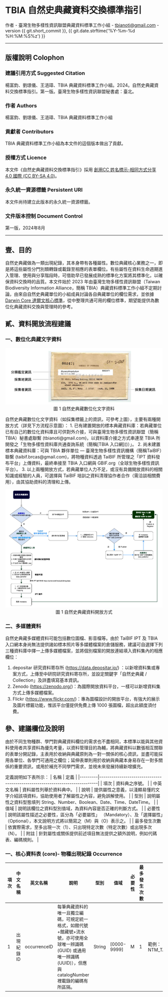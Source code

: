 # TBIA 自然史典藏資料交換標準指引
作者 - 臺灣生物多樣性資訊聯盟典藏資料標準工作小組 - tbianoti@gmail.com - version {{ git.short_commit }}, {{ git.date.strftime('%Y-%m-%d %H:%M:%S%z') }} 

---
## **版權說明 Colophon**
### 建議引用方式 Suggested Citation
楊富鈞、劉璟儀、王浥璋、TBIA 典藏資料標準工作小組。2024。自然史典藏資料交換標準指引。第一版。臺灣生物多樣性資訊聯盟秘書處：臺北。

### 作者 Authors
楊富鈞、劉璟儀、王浥璋、TBIA 典藏資料標準工作小組

### 貢獻者 Contributors
TBIA 典藏資料標準工作小組為本文件的這個版本做出了貢獻。

### 授權方式 Licence
本文件《自然史典藏資料交換標準指引》採用 [創用CC 姓名標示-相同方式分享 4.0 國際 (CC BY-SA 4.0)](https://creativecommons.org/licenses/by-sa/4.0/deed.zh_TW)。

### 永久統一資源標籤 Persistent URI
本文件尚待建立此版本的永久統一資源標籤。

### 文件版本控制 Document Control
第一版，2024年8月

---
## **壹、目的**
自然史典藏做為一類出現紀錄，其本身帶有各種屬性。數位典藏核心業務之一，即是將這些屬性分門別類轉錄或載錄至相應的表單欄位。有些屬性在資料生命週期進入管理、使用與分享階段時，可借助早已發展成熟的標準化方案將其標準化，以確保資料交換時的品質。本文件始於 2023 年由臺灣生物多樣性資訊聯盟（Taiwan Biodiversity Information Alliance，簡稱 TBIA）典藏資料標準工作小組不定期討論，由來自自然史典藏單位的小組成員討論各自典藏單位的欄位需求，並依據 [Darwin Core 達爾文核心標準](<https://dwc.tdwg.org>)，從中整理共通可用的欄位標準，期望能提供為數位化典藏資料交換與管理時的參考。

## **貳、資料開放流程建議**

### 一、數位化典藏文字資料
<p align="center">
    <img src="../assets/自然史典藏數位化文字資料.png">
    <br/>
    圖 1 自然史典藏數位化文字資料
</p>
自然史典藏數位化文字資料（如採集標籤上的資訊，可參考上圖），主要有兩種開放方式（詳見下方流程示意圖）：
1. 已有建置開放的標本典藏資料庫：若典藏單位已有自己的數位化資料庫且可供對外介接，可與臺灣生物多樣性資訊聯盟（簡稱 TBIA）秘書處聯繫 (tbianoti@gmail.com)，以資料庫介接之方式串連至 TBIA 所開發之「生物多樣性資料庫共通查詢系統（簡稱[TBIA 入口網](<https://tbiadata.tw/>)）」。
2. 尚未建置標本典藏資料庫：可與 TBIA 夥伴單位 — 臺灣生物多樣性資訊機構（簡稱TaiBIF）聯繫 (taibif.brcas@gmail.com)，將物種資料透過 TaiBIF 所管理之「IPT 資料發布平台」上傳資料，最終串接至 TBIA 入口網與 GBIF.org（全球生物多樣性資訊平台）。
3. 以上兩種開放方式，若典藏單位人力不足，或沒有具備開放資料的相關知識或經驗的人員，可選擇與 TaiBIF 培訓之資料清理協作者合作（需洽談相關費用），由其協助資料的清理和上傳。
<p align="center">
    <img src="../assets/自然史典藏資料開放方式.png">
    <br/>
    圖 1 自然史典藏資料開放方式
</p>

### 二、多媒體資料
自然史典藏多媒體資料可能包括數位圖檔、影音檔等。由於 TaiBIF IPT 及 TBIA 入口網本身尚無法提供諸如標本照片等多媒體檔案的倉儲服務，建議可自選擇下列三種資料庫中擇一上傳多媒體檔案，並將個別檔案的開放連結填入資料集內的相應欄位：
1. depositar 研究資料寄存所 (https://data.depositar.io/) ：以新增資料集或專案方式，上傳至中研院研究資料寄存所，並設定關鍵字「自然史典藏 / Collection」及詳盡填寫基本資訊。
2. Zenodo (https://zenodo.org/)：為國際開放資料平台，一樣可以新增資料集方式上傳多媒體檔案。
3. Flickr (https://www.flickr.com/)：專為圖檔設計的開放平台，有強大的展示及圖片標籤功能，惟該平台僅提供免費上傳 1000 張圖檔，超出此額度須付費。

## 參、建議欄位及說明
由於不同生物種群、學門對典藏資料欄位的需求也不盡相同，本標準以能與其他資料使用者共享資料為優先考量，以資料管理目的為輔，將典藏資料以數張相互關聯的表單分開記錄，主表用於收納與典藏原則為一對一關係的核心資訊，並盡可能採用各單位、各學門可通用之欄位；延伸表單則用於收納與典藏本身易存在一對多關係的重要資訊，或用於補充不同學門需求，並視未來發展持續新增擴充。

定義說明如下表所示：
| 名稱      | 定義                                                                          |
|---------|-----------------------------------------------------------------------------|
| 項次      | 資料典之序號。                                                                     |
| 中英文名稱   | 資料屬性列舉於資料典中。                                                                |
| 說明      | 提供屬性之意義，以淺顯易懂的文字介紹該項資料，協助使用者了解屬性之內容，避免誤解使用。                                 |
| 型別      | 說明屬性之資料型態填列 String、Number、Boolean、Date、Time、DateTime。                       |
| 值域      | 說明該欄位之資料型別值域，為資料內容是否正確的判斷方式。                                                |
| 必要性     | 說明該屬性描述之必要性，區分為「必要屬性」 （Mandatory）、及「選擇屬性」（Optional），本文說明方式將以簡寫之（M）與（O）表示之。  |
| 最多發生次數  | 依實際需求，至多出現一次（1）、只出現特定次數（特定次數）或出現多次（N）。                                      |
| 附註      | 針對屬性或關係提供前述項目無法提供之額外說明，例如代碼表、編碼規則。                                          |

### 一、核心資料表 (core)- 物種出現紀錄 Occurrence
| 項次  | 中文名稱      | 英文名稱              | 說明                                 | 型別      | 值域              | 必要性  | 最多發生次數  | 附註               |
|-----|-----------|-------------------|------------------------------------|---------|-----------------|------|---------|------------------|
| 1   | 出現紀錄ID| occurrenceID| 每筆典藏資料的唯一且獨立編碼，可規定統一格式，如館代號+館藏號+流水號，亦可使用全球唯一辨識碼 (GUID) 或通用唯一辨識碼 (UUID)），但應與 catalogNumber 裡載錄的編碼有所區隔。| String  | [0000-9999]     | M    | 1       |範例：NTM_TAIMB004455_001|
